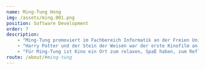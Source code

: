 ```yaml
---
name: Ming-Tung Hong
img: /assets/ming.001.png
position: Software Development
order: 7
description:
    - "Ming-Tung promoviert im Fachbereich Informatik an der Freien Universität zu Berlin. Sie unterstützt das Gründer Team beim App Development von Cinuru."
    - "Harry Potter und der Stein der Weisen war der erste Kinofilm an den sie sich wirklich erinnern kann.  Ihr Lieblingsfilm ist Inception, die Spezialeffekte und die Geschichte haben sie einfach umgehauen."
    - "Für Ming-Tung ist Kino ein Ort zum relaxen, Spaß haben, zum Reflektieren oder einfach eine gute Zeit mit Freunden zu haben."
route: /about/#ming-tung
---
```

